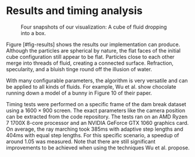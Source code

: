 # Results and timing analysis

<Figure ref="fig-results" sources="figure-result-1.png,figure-result-2.png,figure-result-3.png,figure-result-4.png">
    Four snapshots of our visualization: A cube of fluid dropping into a box.
</Figure>

Figure [#fig-results] shows the results our implementation can produce. Although the particles are spherical by nature, the flat faces of the initial cube configuration still appear to be flat. Particles close to each other merge into threads of fluid, creating a connected surface. Refraction, specularity, and a bluish tinge round off the illusion of water.

With many configurable parameters, the algorithm is very versatile and can be applied to all kinds of fluids. For example, Wu et al. show chocolate running down a model of a bunny in Figure 10 of their paper.

Timing tests were performed on a specific frame of the dam break dataset using a $1600 \times 900$ screen. The exact parameters like the camera position can be extracted from the code repository. The tests ran on an AMD Ryzen 7 1700X 8-core processor and an NVIDIA GeForce GTX 1060 graphics card. On average, the ray marching took $385\text{ms}$ with adaptive step lengths and $404\text{ms}$ with equal step lengths. For this specific scenario, a speedup of around $1.05$ was measured. Note that there are still significant improvements to be achieved when using the techniques Wu et al. propose.

